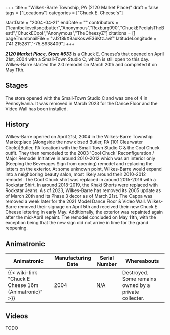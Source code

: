 +++
title = "Wilkes-Barre Township, PA (2120 Market Place)"
draft = false
tags = ["Locations"]
categories = ["Chuck E. Cheese's"]


startDate = "2004-04-21"
endDate = ""
contributors = ["Icantbelieveitsnotbutter","Anonymous","Rexburg090","ChuckEPediaIsTheBest!","ChuckECool","Anonymous","TheCheezyZ"]
citations = []
pageThumbnailFile = "vJ2f8kXBauKoswE36Ktz.avif"
latitudeLongitude = ["41.215281","-75.8938409"]
+++

***2120 Market Place, Store #533*** is a Chuck E. Cheese’s that opened on April 21st, 2004 with a Small-Town Studio C, which is still open to this day. Wilkes-Barre started the 2.0 remodel on March 20th and completed it on May 11th.

## Stages

The store opened with the Small-Town Studio C and was one of 4 in Pennsylvania. It was removed in March 2023 for the Dance Floor and the Video Wall has been installed.

## History

Wilkes-Barre opened on April 21st, 2004 in the Wilkes-Barre Township Marketplace (Alongside the now closed Butler, PA (101 Clearwater Circle)|Butler, PA location) with the Small Town Studio C &amp; the Cool Chuck outfit. They then remodeled to the 2003 'Cool Chuck' Reconfiguration / Major Remodel Initiative in around 2010-2012 which was an interior only (Keeping the Beverages Sign from opening) remodel and replacing the letters on the exterior. At some unknown point, Wilkes-Barre would expand into a neighboring beauty salon, most likely around their 2010-2012 remodel. The Cool Chuck shirt was replaced in around 2015-2016 with a Rockstar Shirt. In around 2018-2019, the Khaki Shorts were replaced with Rockstar Jeans. As of 2023, Wilkes-Barre has removed its 2005 update as of March 20th and its Phase 3 decor as of March 21st. The Cappa was removed a week later for the 2021 Model Dance Floor &amp; Video Wall. Wilkes-Barre removed their signage on April 5th and received their new Chuck E. Cheese lettering in early May. Additionally, the exterior was repainted again after the mid-April repaint. The remodel concluded on May 11th, with the exception being that the new sign did not arrive in time for the grand reopening.

## Animatronic

| Animatronic                                                | Manufacturing Date | Serial Number | Whereabouts                                           |
|------------------------------------------------------------|--------------------|---------------|-------------------------------------------------------|
| {{< wiki-link "Chuck E Cheese 16m (Animatronic)" >}} | 2004               | N/A           | Destroyed. Some remains owned by a private collecter. |

## Videos

TODO